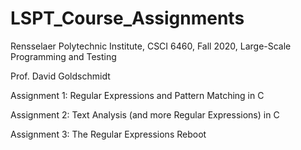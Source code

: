 # LSPT_Course_Assignments

Rensselaer Polytechnic Institute, CSCI 6460, Fall 2020, Large-Scale Programming and Testing

Prof. David Goldschmidt

Assignment 1: Regular Expressions and Pattern Matching in C

Assignment 2: Text Analysis (and more Regular Expressions) in C

Assignment 3: The Regular Expressions Reboot

